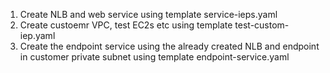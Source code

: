 1. Create NLB and web service using template service-ieps.yaml
2. Create custoemr VPC, test EC2s etc using template test-custom-iep.yaml
3. Create the endpoint service using the already created NLB and endpoint in customer private subnet using template endpoint-service.yaml
